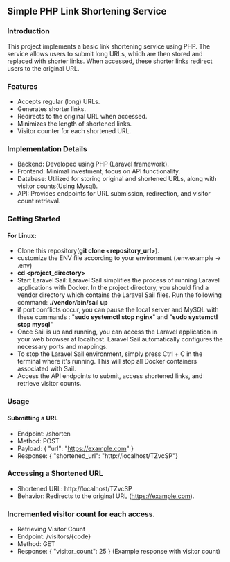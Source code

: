 ## Simple PHP Link Shortening Service
### Introduction
This project implements a basic link shortening service using PHP. The service allows users to submit long URLs, which are then stored and replaced with shorter links. When accessed, these shorter links redirect users to the original URL.

### Features
- Accepts regular (long) URLs.
- Generates shorter links.
- Redirects to the original URL when accessed.
- Minimizes the length of shortened links.
- Visitor counter for each shortened URL.

### Implementation Details
- Backend: Developed using PHP (Laravel framework).
- Frontend: Minimal investment; focus on API functionality.
- Database: Utilized for storing original and shortened URLs, along with visitor counts(Using Mysql).
- API: Provides endpoints for URL submission, redirection, and visitor count retrieval.

### Getting Started
#### For Linux:
- Clone this repository(**git clone <repository_url>**).
- customize the ENV file according to your environment (.env.example -> .env)
- **cd <project_directory>**
- Start Laravel Sail:
  Laravel Sail simplifies the process of running Laravel applications with Docker. In the project directory, you should find a vendor directory which contains the Laravel Sail files. Run the following command:
  **./vendor/bin/sail up**
- if port conflicts occur, you can pause the local server and MySQL with these commands : "**sudo systemctl stop nginx**" and "**sudo systemctl stop mysql**"
- Once Sail is up and running, you can access the Laravel application in your web browser at localhost. Laravel Sail automatically configures the necessary ports and mappings.
- To stop the Laravel Sail environment, simply press Ctrl + C in the terminal where it's running. This will stop all Docker containers associated with Sail.
- Access the API endpoints to submit, access shortened links, and retrieve visitor counts.
### Usage
#### Submitting a URL
- Endpoint: /shorten
- Method: POST
- Payload: { "url": "https://example.com" }
- Response: { "shortened_url": "http://localhost/TZvcSP"}
### Accessing a Shortened URL
- Shortened URL: http://localhost/TZvcSP
- Behavior: Redirects to the original URL (https://example.com).
### Incremented visitor count for each access.
- Retrieving Visitor Count
- Endpoint: /visitors/{code}
- Method: GET
- Response: { "visitor_count": 25 } (Example response with visitor count)
